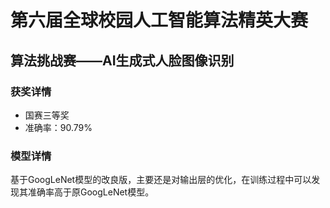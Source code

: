 # 第六届全球校园人工智能算法精英大赛
## 算法挑战赛——AI生成式人脸图像识别
### 获奖详情
+ 国赛三等奖
+ 准确率：90.79%
### 模型详情
基于GoogLeNet模型的改良版，主要还是对输出层的优化，在训练过程中可以发现其准确率高于原GoogLeNet模型。